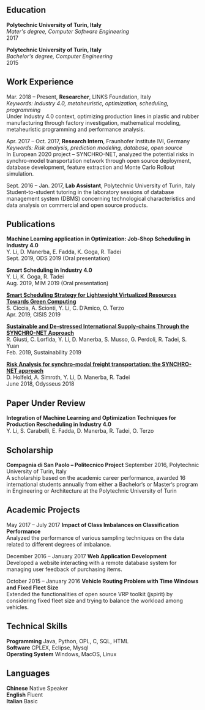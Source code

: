 ## Education

**Polytechnic University of Turin, Italy**  
*Mater's degree, Computer Software Engineering*    
2017

**Polytechnic University of Turin, Italy**  
*Bachelor's degree, Computer Engineering*    
2015

## Work Experience

Mar. 2018 – Present, **Researcher**, LINKS Foundation, Italy   
*Keywords: Industry 4.0, metaheuristic, optimization, scheduling, programming*    
Under Industry 4.0 context, optimizing production lines in plastic and rubber manufacturing through factory investigation, mathematical modeling, metaheuristic programming and performance analysis.

Apr. 2017 – Oct. 2017, **Research Intern**, Fraunhofer Institute IVI, Germany   
*Keywords: Risk analysis, prediction modeling, database, open source*    
In European 2020 project – SYNCHRO-NET, analyzed the potential risks in synchro-model transportation network through open source deployment, database development, feature extraction and Monte Carlo Rollout simulation.

Sept. 2016 – Jan. 2017, **Lab Assistant**, Polytechnic University of Turin, Italy  
Student-to-student tutoring in the laboratory sessions of database management system (DBMS) concerning technological characteristics and data analysis on commercial and open source products.

## Publications

**Machine Learning application in Optimization: Job-Shop Scheduling in Industry 4.0**  
Y. Li, D. Manerba, E. Fadda, K. Goga, R. Tadei   
Sept. 2019, ODS 2019 (Oral presentation)

**Smart Scheduling in Industry 4.0**  
Y. Li, K. Goga, R. Tadei  
Aug. 2019, MIM 2019 (Oral presentation)

**[Smart Scheduling Strategy for Lightweight Virtualized Resources Towards Green Computing](https://link.springer.com/chapter/10.1007/978-3-030-22354-0_28)**  
S. Ciccia, A. Scionti, Y. Li, C. D’Amico, O. Terzo  
Apr. 2019, CISIS 2019

**[Sustainable and De-stressed International Supply-chains Through the SYNCHRO-NET Approach](https://www.mdpi.com/2071-1050/11/4/1083)**  
R. Giusti, C. Lorfida, Y. Li, D. Manerba, S. Musso, G. Perdoli, R. Tadei, S. Yuan  
Feb. 2019, Sustainability 2019

**[Risk Analysis for synchro-modal freight transportation: the SYNCHRO-NET approach](https://www.researchgate.net/publication/325766304_Risk_Analysis_for_synchro-modal_freight_transportation_the_SYNCHRO-NET_approach)**  
D. Holfeld, A. Simroth, Y. Li, D. Manerba, R. Tadei  
June 2018, Odysseus 2018

## Paper Under Review

**Integration of Machine Learning and Optimization Techniques for Production Rescheduling in Industry 4.0**  
Y. Li, S. Carabelli, E. Fadda, D. Manerba, R. Tadei, O. Terzo  

## Scholarship

**Compagnia di San Paolo – Politecnico Project** 
September 2016, Polytechnic University of Turin, Italy   
A scholarship based on the academic career performance, awarded 16 international students annually from either a Bachelor‘s or Master‘s program in Engineering or Architecture at the Polytechnic University of Turin   

## Academic Projects  
  
May 2017 – July 2017 **Impact of Class Imbalances on Classification Performance**   
Analyzed the performance of various sampling techniques on the data related to different degrees of imbalance.  

December 2016 – January 2017 **Web Application Development**   
Developed a website interacting with a remote database system for managing user feedback of purchasing items.  

October 2015 – January 2016 **Vehicle Routing Problem with Time Windows and Fixed Fleet Size**  
Extended the functionalities of open source VRP toolkit (jspirit) by considering fixed fleet size and trying to balance the workload among vehicles.   

## Technical Skills  

**Programming** Java, Python, OPL, C, SQL, HTML  
**Software** CPLEX, Eclipse, Mysql  
**Operating System** Windows, MacOS, Linux   

## Languages  

**Chinese** Native Speaker  
**English** Fluent  
**Italian** Basic  
